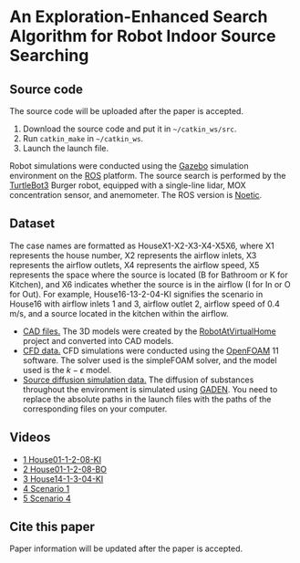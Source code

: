 # An Exploration-Enhanced Search Algorithm for Robot Indoor Source Searching

## Source code

The source code will be uploaded after the paper is accepted.

1. Download the source code and put it in `~/catkin_ws/src`.
2. Run `catkin_make` in `~/catkin_ws`.
3. Launch the launch file.

Robot simulations were conducted using the [Gazebo](https://gazebosim.org/home) simulation environment on the [ROS](https://www.ros.org/) platform. The source search is performed by the [TurtleBot3](https://emanual.robotis.com/docs/en/platform/turtlebot3/overview/) Burger robot, equipped with a single-line lidar, MOX concentration sensor, and anemometer. The ROS version is [Noetic](https://wiki.ros.org/noetic).

## Dataset

The case names are formatted as HouseX1-X2-X3-X4-X5X6, where X1 represents the house number, X2 represents the airflow inlets, X3 represents the airflow outlets, X4 represents the airflow speed, X5 represents the space where the source is located (B for Bathroom or K for Kitchen), and X6 indicates whether the source is in the airflow (I for In or O for Out). For example, House16-13-2-04-KI signifies the scenario in House16 with airflow inlets 1 and 3, airflow outlet 2, airflow speed of 0.4 m/s, and a source located in the kitchen within the airflow.

- [CAD files.](https://huggingface.co/datasets/WangHaaa/SourceSearchingDatasetCAD) The 3D models were created by the [RobotAtVirtualHome](https://github.com/DavidFernandezChaves/RobotAtVirtualHome) project and converted into CAD models.
- [CFD data.](https://huggingface.co/datasets/WangHaaa/SourceSearchingDatasetCFD) CFD simulations were conducted using the [OpenFOAM](https://openfoam.org/) 11 software. The solver used is the simpleFOAM solver, and the model used is the $k-\epsilon$ model.
- [Source diffusion simulation data.](https://huggingface.co/datasets/WangHaaa/SourceSearchingDatasetGADEN) The diffusion of substances throughout the environment is simulated using [GADEN](https://github.com/MAPIRlab/gaden). You need to replace the absolute paths in the launch files with the paths of the corresponding files on your computer.

## Videos

- [1 House01-1-2-08-KI](https://youtu.be/3SqdmiUk0OE)
- [2 House01-1-2-08-BO](https://youtu.be/NEAkdBrY6AU)
- [3 House14-1-3-04-KI](https://youtu.be/8pUgce2rRew)
- [4 Scenario 1](https://youtu.be/WWvrSr8OD-Q)
- [5 Scenario 4](https://youtu.be/82lw_Nb8ELA)

## Cite this paper

Paper information will be updated after the paper is accepted.
